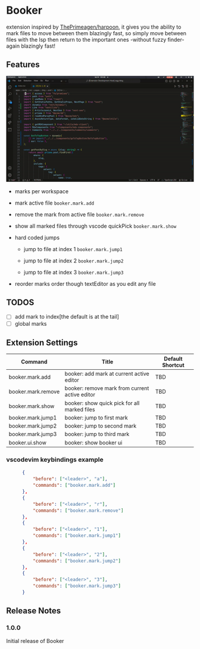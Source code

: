 # Booker

extension inspired by [ThePrimeagen/harpoon](https://github.com/ThePrimeagen/harpoon), it gives you the ability to mark files to move between them blazingly fast, so simply move between files with the lsp then return to the important ones -without fuzzy finder- again blazingly fast!

## Features

![demo](./assets/demo.gif)

- marks per workspace

- mark active file `booker.mark.add`

- remove the mark from active file `booker.mark.remove`

- show all marked files through vscode quickPick `booker.mark.show`

- hard coded jumps

  - jump to file at index 1 `booker.mark.jump1`

  - jump to file at index 2 `booker.mark.jump2`

  - jump to file at index 3 `booker.mark.jump3`

- reorder marks order though textEditor as you edit any file

## TODOS

- [ ] add mark to index[the default is at the tail]
- [ ] global marks

## Extension Settings

| Command           | Title                                        | Default Shortcut |
| ----------------- | -------------------------------------------- | ---------------- |
| booker.mark.add   | booker: add mark at current active editor    | TBD              |
| booker.mark.remove| booker: remove mark from current active editor| TBD              |
| booker.mark.show  | booker: show quick pick for all marked files | TBD              |
| booker.mark.jump1 | booker: jump to first mark                   | TBD              |
| booker.mark.jump2 | booker: jump to second mark                  | TBD              |
| booker.mark.jump3 | booker: jump to third mark                   | TBD              |
| booker.ui.show | booker: show booker ui                        | TBD              |

### vscodevim keybindings example

  ```json
        {
            "before": ["<leader>", "a"],
            "commands": ["booker.mark.add"]
        },
        {
            "before": ["<leader>", "r"],
            "commands": ["booker.mark.remove"]
        },
        {
            "before": ["<leader>", "1"],
            "commands": ["booker.mark.jump1"]
        },
        {
            "before": ["<leader>", "2"],
            "commands": ["booker.mark.jump2"]
        },
        {
            "before": ["<leader>", "3"],
            "commands": ["booker.mark.jump3"]
        }
  ```

## Release Notes

### 1.0.0

Initial release of Booker
